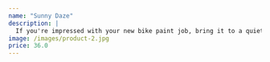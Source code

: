 ```yaml
---
name: "Sunny Daze"
description: |
  If you're impressed with your new bike paint job, bring it to a quiet alleyway somewhere in Italy, place it in front of a stunning wall, step back to take a look and you'll be even more impressed.
image: /images/product-2.jpg
price: 36.0
---
```

